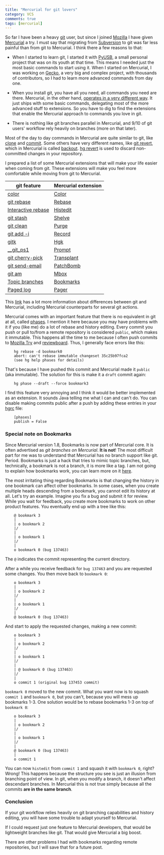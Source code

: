 ```yaml
---
title: "Mercurial for git lovers"
category: VCS
comments: true
tags: [mercurial]
---
```


So far I have been a heavy [git](http://git-scm.com/) user, but since I joined
[Mozilla](http://www.mozilla.org) I have given
[Mercurial](http://mercurial.selenic.com/) a try. I must
say that migrating from [Subversion](https://subversion.apache.org/) to git
was far less painful than from git to Mercurial. I think there a few reasons
to that:

* When I started to learn git, I started it with
[PyUSB](http://walac.github.io/pyusb), a small personal project that was on its
youth at that time. This means I needed just the most basic commands to start
using it. When I started on Mercurial, I was working on
[Gecko](https://developer.mozilla.org/en-US/docs/Mozilla/Gecko), a very big and
complex project, with thousands of contributors, so I had to learn
more advanced commands from day one.

* When you install git, you have all you need, all commands you need are there.
Mercurial, in the other hand,
[operates in a very different way](http://gregoryszorc.com/blog/2013/05/12/thoughts-on-mercurial-%28and-git%29/).
It just ships with some basic commands, delegating most of the more advanced
stuff to extensions. So you have to dig to find the extensions that enable the
Mercurial approach to commands you love in git.

* There is nothing like git branches parallel in Mercurial, and 9/10 of git users'
workflow rely heavily on branches (more on that later).

Most of the day to day commands in Mercurial are quite similar to git, like
[clone](http://selenic.com/hg/help/clone) and
[commit](http://selenic.com/hg/help/commit). Some others have very different names,
like [git revert](http://git-scm.com/docs/git-revert), which in Mercurial
is called [backout](http://mercurial.selenic.com/wiki/Backout).
[hg revert](http://selenic.com/hg/help/revert) is used to discard non-committed
changes in your repository.

I prepared a list of some Mercurial extensions that will make your life easier
when coming from git. These extensions will make you feel more comfortable
while moving from git to Mercurial.

git feature                                                                                     | Mercurial extension
------------------------------------------------------------------------------------------------|---------------------------------------------------------------------
[color](http://git-scm.com/book/en/v2/Customizing-Git-Git-Configuration#Colors-in-Git)          | [Color](http://mercurial.selenic.com/wiki/ColorExtension)
[git rebase](http://git-scm.com/docs/git-rebase)                                                | [Rebase](http://mercurial.selenic.com/wiki/RebaseExtension)
[Interactive rebase](https://www.atlassian.com/git/tutorials/rewriting-history/git-rebase-i)    | [Histedit](http://mercurial.selenic.com/wiki/HisteditExtension)
[git stash](http://git-scm.com/docs/git-stash)                                                  | [Shelve](http://mercurial.selenic.com/wiki/ShelveExtension)
[git clean](http://git-scm.com/docs/git-clean)                                                  | [Purge](http://mercurial.selenic.com/wiki/PurgeExtension)
[git add -i](https://www.kernel.org/pub/software/scm/git/docs/git-add.html)                     | [Record](http://mercurial.selenic.com/wiki/RecordExtension)
[gitk](http://git-scm.com/docs/gitk)                                                            | [Hgk](http://mercurial.selenic.com/wiki/HgkExtension)
[\_\_git_ps1](http://fedoraproject.org/wiki/Git_quick_reference#Display_current_branch_in_bash) | [Prompt](http://mercurial.selenic.com/wiki/PromptExtension)
[git cherry-pick](http://git-scm.com/docs/git-cherry-pick)                                      | [Transplant](http://mercurial.selenic.com/wiki/TransplantExtension)
[git send-email](http://git-scm.com/docs/git-send-email)                                        | [PatchBomb](http://mercurial.selenic.com/wiki/PatchbombExtension)
[git am](http://git-scm.com/docs/git-am)                                                        | [Mbox](http://mercurial.selenic.com/wiki/MboxExtension)
[Topic branches](http://fiji.sc/Git_topic_branches)                                             | [Bookmarks](http://mercurial.selenic.com/wiki/BookmarksExtension)
[Paged log](http://git-scm.com/docs/git-log)                                                    | [Pager](http://mercurial.selenic.com/wiki/PagerExtension)

This [link](http://mercurial.selenic.com/wiki/GitConcepts) has a lot more
information about differences between git and Mercurial, including Mercurial
counterparts for several git actions.

Mercurial comes with an important feature that there is no equivalent
in git at all, called [phases](http://mercurial.selenic.com/wiki/Phases).
I mention it here because you may have problems with it if you (like me)
do a lot of rebase and history editing. Every commit you push or pull
to/from a remote repository is considered `public`, which makes it
immutable. This happens all the time to me because I often push commits to
[Mozilla Try](https://wiki.mozilla.org/ReleaseEngineering/TryServer)
and [reviewboard](https://reviewboard.mozilla.org). Thus, I generally
face errors like this:

```
    hg rebase -d bookmark0
    abort: can't rebase immutable changeset 35c25b97fca2
    (see hg help phases for details)
```

That's because I have pushed this commit and Mercurial made it
`public` (aka immutable). The solution for this is make it
a `draft` commit again:

```
    hg phase --draft --force bookmark3
```

I find this feature very annoying and I think it would be better
implemented as an extension. It sounds Java telling me what I
can and can't do. You can disable making commits public after
a push by adding these entries in your
[hgrc](http://www.selenic.com/mercurial/hgrc.5.html) file:

```
    [phases]
    publish = False
```

### Special note on Bookmarks

Since Mercurial version 1.8, Bookmarks is now part of Mercurial core. It is
often advertised as *git branches on Mercurial*. **It is not**! The most
difficult part for me was to understand that Mercurial has no branch
support like git. Period. Bookmarks is just a hack that tries
to mimic topic branches, but, technically, a bookmark is not a branch, it is
more like a tag. I am not going to explain how bookmarks work, you can learn more
on it [here](http://mercurial.aragost.com/kick-start/en/bookmarks/).

The most irritating thing regarding Bookmarks is that changing the history in
one bookmark can affect other bookmarks. In some cases, when you
create multiple heads descending from a bookmark, you cannot edit its
history at all. Let's try an example. Imagine you fix a bug and submit it
for review. While you wait for feedback, you create more bookmarks to work
on other product features. You eventually end up with a tree like this:

```
    @ bookmark 3
    |
    | o bookmark 2
    |/
    |
    | o bookmark 1
    |/
    |
    o bookmark 0 (bug 137463)
```

The `@` indicates the commit representing the current directory.

After a while you receive feedback for `bug 137463` and you are requested
some changes. You then move back to `bookmark 0`:

```
    o bookmark 3
    |
    | o bookmark 2
    |/
    |
    | o bookmark 1
    |/
    |
    @ bookmark 0 (bug 137463)
```

And start to apply the requested changes, making a new commit:

```
    o bookmark 3
    |
    | o bookmark 2
    |/
    |
    | o bookmark 1
    |/
    |
    | @ bookmark 0 (bug 137463)
    |/
    |
    o commit 1 (original bug 137453 commit)
```

`bookmark 0` moved to the new commit.
What you want now is to squash `commit 1` and `bookmark 0`, but you can't,
because you will mess up bookmarks 1-3. One solution would be to rebase
bookmarks 1-3 on top of `bookmark 0`:

```
    o bookmark 3
    |
    | o bookmark 2
    |/
    |
    | o bookmark 1
    |/
    |
    @ bookmark 0 (bug 137463)
    |
    o commit 1
```

You can now `histedit` from `commit 1` and squash it with `bookmark 0`, right?
Wrong! This happens because the structure you see is just an illusion from
branching point of view. In git, when you modify a branch, it doesn't affect
descendant branches. In Mercurial this is not true simply because all the commits
**are in the same branch**.

### Conclusion

If your git workflow relies heavily on git branching capabilities and history
editing, you will have some trouble to adapt yourself to Mercurial.

If I could request just one feature to Mercurial developers, that would be
lightweight branches like git. That would give Mercurial a big boost.

There are other problems I had with bookmarks regarding remote repositories,
but I will save that for a future post.

